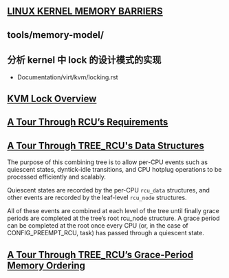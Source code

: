 
## [LINUX KERNEL MEMORY BARRIERS](https://docs.kernel.org/core-api/wrappers/memory-barriers.html)

## tools/memory-model/

## 分析 kernel 中 lock 的设计模式的实现
- Documentation/virt/kvm/locking.rst

## [KVM Lock Overview](https://docs.kernel.org/virt/kvm/locking.html)

## [A Tour Through RCU’s Requirements](https://docs.kernel.org/RCU/Design/Requirements/Requirements.html)

## [A Tour Through TREE_RCU's Data Structures](https://www.kernel.org/doc/html/latest/RCU/Design/Data-Structures/Data-Structures.html)

The purpose of this combining tree is to allow per-CPU events such as quiescent states, dyntick-idle transitions, and CPU hotplug operations to be processed efficiently and scalably.

Quiescent states are recorded by the per-CPU `rcu_data` structures, and other events are recorded by the leaf-level `rcu_node` structures.

All of these events are combined at each level of the tree until finally grace periods are completed at the tree’s root rcu_node structure. A grace period can be completed at the root once every CPU (or, in the case of CONFIG_PREEMPT_RCU, task) has passed through a quiescent state.

## [A Tour Through TREE_RCU’s Grace-Period Memory Ordering](https://docs.kernel.org/RCU/Design/Memory-Ordering/Tree-RCU-Memory-Ordering.html)
